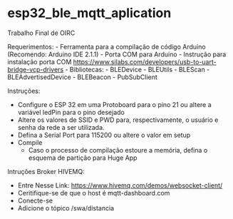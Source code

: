 # esp32_ble_mqtt_aplication
 Trabalho Final de OIRC

Requerimentos:
    - Ferramenta para a compilação de código Arduino (Recomendo: Arduino IDE 2.1.1)
    - Porta COM para Arduino
      - Instrução para instalação porta COM https://www.silabs.com/developers/usb-to-uart-bridge-vcp-drivers
    - Bibliotecas:
      - BLEDevice
      - BLEUtils
      - BLEScan
      - BLEAdvertisedDevice
      - BLEBeacon
      - PubSubClient
      

Instruções:
  - Configure o ESP 32 em uma Protoboard para o pino 21 ou altere a variável ledPin para o pino desejado
  - Altere os valores de SSID e PWD para, respectivamente, o usuário e senha da rede a ser utilizada.
  - Defina a Serial Port para 115200 ou altere o valor em setup
  - Compile
    - Caso o processo de compilação estoure a memória, defina o esquema de partição para Huge App

Intruções Broker HIVEMQ:
  - Entre Nesse Link: https://www.hivemq.com/demos/websocket-client/
  - Ceritifique-se de que o host é mqtt-dashboard.com
  - Conecte-se
  - Adicione o tópico /swa/distancia

    